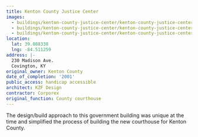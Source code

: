 ```yaml
---
title: Kenton County Justice Center
images:
  - buildings/kenton-county-justice-center/kenton-county-justice-center-0_n5hkhg
  - buildings/kenton-county-justice-center/kenton-county-justice-center-1_arklsn
  - buildings/kenton-county-justice-center/kenton-county-justice-center-2_lwagox
location:
  lat: 39.088338
  lng: -84.511259
address: |-
  230 Madison Ave.
  Covington, KY
original_owner: Kenton County
date_of_completion: '2001'
public_access: handicap accessible
architect: KZF Design
contractor: Corporex
original_function: County courthouse
---
```


The design/build approach to this government building was unique at the time and simplified the process of building the new courthouse for Kenton County.

